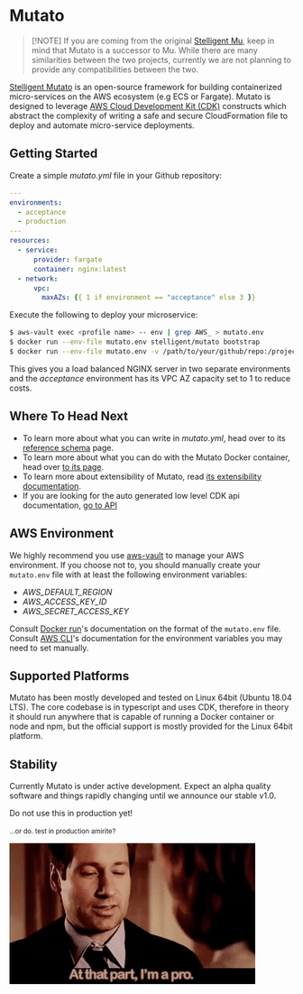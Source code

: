 # Mutato

> [!NOTE] If you are coming from the original [Stelligent
> Mu](https://github.com/stelligent/mu), keep in mind that Mutato is a successor
> to Mu. While there are many similarities between the two projects, currently
> we are not planning to provide any compatibilities between the two.

[Stelligent Mutato](https://github.com/stelligent/mu) is an open-source
framework for building containerized micro-services on the AWS ecosystem (e.g
ECS or Fargate). Mutato is designed to leverage [AWS Cloud Development Kit
(CDK)](https://docs.aws.amazon.com/cdk/latest/guide/home.html) constructs which
abstract the complexity of writing a safe and secure CloudFormation file to
deploy and automate micro-service deployments.

## Getting Started

Create a simple _mutato.yml_ file in your Github repository:

```YAML
---
environments:
  - acceptance
  - production
---
resources:
  - service:
      provider: fargate
      container: nginx:latest
  - network:
      vpc:
        maxAZs: {{ 1 if environment == "acceptance" else 3 }}
```

Execute the following to deploy your microservice:

```bash
$ aws-vault exec <profile name> -- env | grep AWS_ > mutato.env
$ docker run --env-file mutato.env stelligent/mutato bootstrap
$ docker run --env-file mutato.env -v /path/to/your/github/repo:/project stelligent/mutato deploy
```

This gives you a load balanced NGINX server in two separate environments and the
_acceptance_ environment has its VPC AZ capacity set to 1 to reduce costs.

## Where To Head Next

- To learn more about what you can write in _mutato.yml_, head over to its
  [reference schema](mutato-yaml) page.
- To learn more about what you can do with the Mutato Docker container, head
  over [to its page](mutato-docker).
- To learn more about extensibility of Mutato, read [its extensibility
  documentation](mutato-cdk).
- If you are looking for the auto generated low level CDK api documentation, [go
  to API](api)

## AWS Environment

We highly recommend you use [aws-vault](https://github.com/99designs/aws-vault)
to manage your AWS environment. If you choose not to, you should manually create
your `mutato.env` file with at least the following environment variables:

- _AWS_DEFAULT_REGION_
- _AWS_ACCESS_KEY_ID_
- _AWS_SECRET_ACCESS_KEY_

Consult [Docker run](https://docs.docker.com/engine/reference/commandline/run)'s
documentation on the format of the `mutato.env` file. Consult [AWS
CLI](https://docs.aws.amazon.com/cli/latest/userguide/cli-configure-envvars.html)'s
documentation for the environment variables you may need to set manually.

## Supported Platforms

Mutato has been mostly developed and tested on Linux 64bit (Ubuntu 18.04 LTS).
The core codebase is in typescript and uses CDK, therefore in theory it should
run anywhere that is capable of running a Docker container or node and npm, but
the official support is mostly provided for the Linux 64bit platform.

## Stability

Currently Mutato is under active development. Expect an alpha quality software
and things rapidly changing until we announce our stable v1.0.

Do not use this in production yet!

<small>...or do. test in production amirite?</small>

![At that part, I'm a pro](pro.gif)
